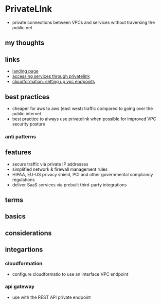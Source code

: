 # PrivateLInk

- private connections between VPCs and services without traversing the public net

## my thoughts

## links

- [landing page](https://aws.amazon.com/privatelink/?did=ap_card&trk=ap_card)
- [accessing services through privatelink](https://docs.aws.amazon.com/vpc/latest/userguide/VPC_Introduction.html#what-is-privatelink)
- [cloudformation: setting up vpc endpoints](https://docs.aws.amazon.com/AWSCloudFormation/latest/UserGuide/cfn-vpce-bucketnames.html)

## best practices

- cheaper for aws to aws (east west) traffic compared to going over the public internet
- best practice to always use privatelink when possible for improved VPC security posture

### anti patterns

## features

- secure traffic via private IP addresses
- simplified network & firewall management rules
- HIPAA, EU-US privacy shield, PCI and other governmental compliancy regulations
- deliver SaaS services via prebuilt third-party integrations

## terms

## basics

## considerations

## integartions

### cloudformation

- configure cloudformatio to use an interface VPC endpoint

### api gateway

- use with the REST API private endpoint
